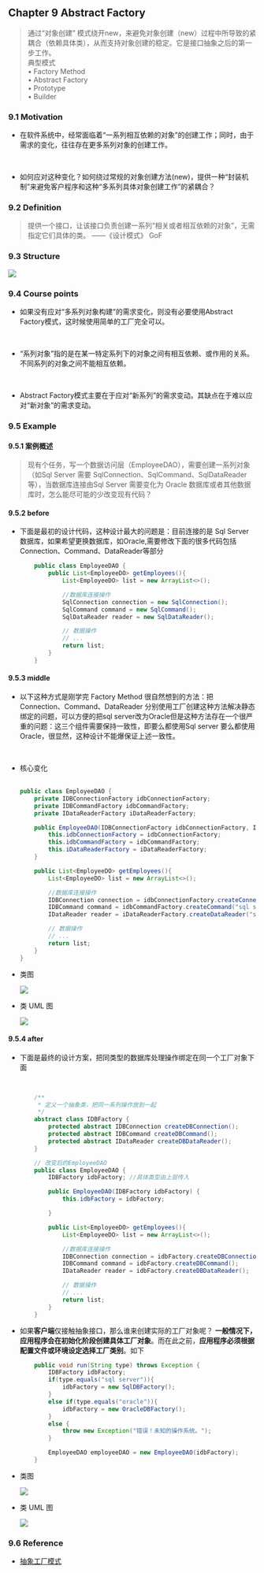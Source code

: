 ## Chapter 9 Abstract Factory
> 通过“对象创建” 模式绕开new，来避免对象创建（new）过程中所导致的紧耦合（依赖具体类），从而支持对象创建的稳定。它是接口抽象之后的第一步工作。  
> 典型模式    
> • Factory Method  
> • Abstract Factory  
> • Prototype  
> • Builder  


### 9.1 Motivation
* 在软件系统中，经常面临着“一系列相互依赖的对象”的创建工作；同时，由于需求的变化，往往存在更多系列对象的创建工作。

    <br>

* 如何应对这种变化？如何绕过常规的对象创建方法(new)，提供一种“封装机制”来避免客户程序和这种“多系列具体对象创建工作”的紧耦合？


### 9.2 Definition
> 提供一个接口，让该接口负责创建一系列“相关或者相互依赖的对象”，无需指定它们具体的类。 ——《设计模式》 GoF


### 9.3 Structure

![](img/structure.png)  

### 9.4 Course points

* 如果没有应对“多系列对象构建”的需求变化，则没有必要使用Abstract Factory模式，这时候使用简单的工厂完全可以。

<br>

* “系列对象”指的是在某一特定系列下的对象之间有相互依赖、或作用的关系。不同系列的对象之间不能相互依赖。

<br>  

* Abstract Factory模式主要在于应对“新系列”的需求变动。其缺点在于难以应对“新对象”的需求变动。


### 9.5 Example
#### 9.5.1 案例概述
> 现有个任务，写一个数据访问层（EmployeeDAO），需要创建一系列对象（如Sql Server 需要 SqlConnection、SqlCommand、SqlDataReader等），当数据库连接由Sql Server 需要变化为 Oracle 数据库或者其他数据库时，怎么能尽可能的少改变现有代码？   

#### 9.5.2 before
* 下面是最初的设计代码，这种设计最大的问题是：目前连接的是 Sql Server 数据库，如果希望更换数据库，如Oracle,需要修改下面的很多代码包括 Connection、Command、DataReader等部分  


    ```java
        public class EmployeeDAO {
            public List<EmployeeDO> getEmployees(){
                List<EmployeeDO> list = new ArrayList<>();

                //数据库连接操作
                SqlConnection connection = new SqlConnection();
                SqlCommand command = new SqlCommand();
                SqlDataReader reader = new SqlDataReader();

                // 数据操作
                // ...
                return list;
            }
        }
    ```
#### 9.5.3 middle
* 以下这种方式是刚学完 Factory Method 很自然想到的方法：把 Connection、Command、DataReader 分别使用工厂创建这种方法解决静态绑定的问题，可以方便的把sql server改为Oracle但是这种方法存在一个很严重的问题：这三个组件需要保持一致性，即要么都使用Sql server 要么都使用 Oracle，很显然，这种设计不能爆保证上述一致性。    

    <br>

* 核心变化   
     <br>

    ```java
    public class EmployeeDAO {
        private IDBConnectionFactory idbConnectionFactory;
        private IDBCommandFactory idbCommandFactory;
        private IDataReaderFactory iDataReaderFactory;

        public EmployeeDAO(IDBConnectionFactory idbConnectionFactory, IDBCommandFactory idbCommandFactory, IDataReaderFactory iDataReaderFactory) {
            this.idbConnectionFactory = idbConnectionFactory;
            this.idbCommandFactory = idbCommandFactory;
            this.iDataReaderFactory = iDataReaderFactory;
        }

        public List<EmployeeDO> getEmployees(){
            List<EmployeeDO> list = new ArrayList<>();

            //数据库连接操作
            IDBConnection connection = idbConnectionFactory.createConnection("sql server");
            IDBCommand command = idbCommandFactory.createCommand("sql server");
            IDataReader reader = iDataReaderFactory.createDataReader("sql server");

            // 数据操作
            // ...
            return list;
        }
    }
    ```

* 类图  

    ![](img/middle_class.png)    

* 类 UML 图

    ![](img/middle_uml.png)

#### 9.5.4 after 
* 下面是最终的设计方案，把同类型的数据库处理操作绑定在同一个工厂对象下面    

    <br>  

    ```java
        /**
         * 定义一个抽象类，把同一系列操作放到一起
         */
        abstract class IDBFactory {
            protected abstract IDBConnection createDBConnection();
            protected abstract IDBCommand createDBCommand();
            protected abstract IDataReader createDBDataReader();
        }

        // 改变后的EmployeeDAO
        public class EmployeeDAO {
            IDBFactory idbFactory; //具体类型由上层传入

            public EmployeeDAO(IDBFactory idbFactory) {
                this.idbFactory = idbFactory;

            }

            public List<EmployeeDO> getEmployees(){
                List<EmployeeDO> list = new ArrayList<>();

                //数据库连接操作
                IDBConnection connection = idbFactory.createDBConnection();
                IDBCommand command = idbFactory.createDBCommand();
                IDataReader reader = idbFactory.createDBDataReader();

                // 数据操作
                // ...
                return list;
            }
        }
    ```  

* 如果**客户端**仅接触抽象接口，那么谁来创建实际的工厂对象呢？ **一般情况下， 应用程序会在初始化阶段创建具体工厂对象**。而在此之前，**应用程序必须根据配置文件或环境设定选择工厂类别**。如下  


    ```java
        public void run(String type) throws Exception {
            IDBFactory idbFactory;
            if(type.equals("sql server")){
                idbFactory = new SqlDBFactory();
            }
            else if(type.equals("oracle")){
                idbFactory = new OracleDBFactory();
            }
            else {
                throw new Exception("错误！未知的操作系统。");
            }

            EmployeeDAO employeeDAO = new EmployeeDAO(idbFactory);
        }
    ```
* 类图

    ![](img/after_class.png)  

* 类 UML 图

    ![](img/after_uml.png)

### 9.6 Reference  
* [抽象工厂模式](https://refactoringguru.cn/design-patterns/abstract-factory)
